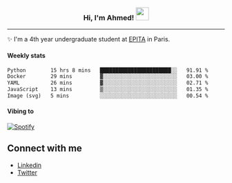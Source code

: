 <!-- Heading -->
<h3 align="center"> Hi, I'm Ahmed! <img src = "https://raw.githubusercontent.com/MartinHeinz/MartinHeinz/master/wave.gif" width = 30px></h3>

<!-- About section -->
---
✨ I'm a 4th year undergraduate student at <a href="https://www.epita.fr/en/">EPITA</a> in Paris.

<h4 align ="left"> Weekly stats </h4>

<!--START_SECTION:waka-->

```txt
Python        15 hrs 8 mins   ███████████████████████░░   91.91 %
Docker        29 mins         ▓░░░░░░░░░░░░░░░░░░░░░░░░   03.00 %
YAML          26 mins         ▓░░░░░░░░░░░░░░░░░░░░░░░░   02.71 %
JavaScript    13 mins         ▒░░░░░░░░░░░░░░░░░░░░░░░░   01.35 %
Image (svg)   5 mins          ░░░░░░░░░░░░░░░░░░░░░░░░░   00.54 %
```

<!--END_SECTION:waka-->

<h4 align ="left">Vibing to</h4>

[![Spotify](https://novatorem-ten-lyart.vercel.app/api/spotify)](https://open.spotify.com/user/31knevkvll66tzc3gqtoi6ngjbre)

<!-- Connect section -->

## Connect with me
  * <a href="https://www.linkedin.com/in/ahmed-hassayoune">Linkedin</a>
  * <a href="https://twitter.com/Ahmedhassaaa">Twitter</a>

<!-- Connect section: END -->

